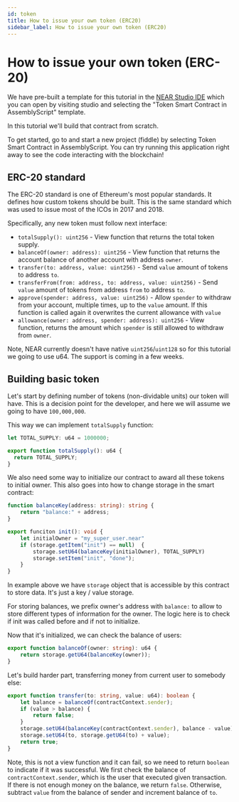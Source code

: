 ```yaml
---
id: token
title: How to issue your own token (ERC20)
sidebar_label: How to issue your own token (ERC20)
---
```


# How to issue your own token \(ERC-20\)

We have pre-built a template for this tutorial in the [NEAR Studio IDE](https://studio.nearprotocol.com/) which you can open by visiting studio and selecting the "Token Smart Contract in AssemblyScript" template.

In this tutorial we'll build that contract from scratch.

To get started, go to and start a new project \(fiddle\) by selecting Token Smart Contract in AssemblyScript. You can try running this application right away to see the code interacting with the blockchain!

## ERC-20 standard

The ERC-20 standard is one of Ethereum's most popular standards. It defines how custom tokens should be built. This is the same standard which was used to issue most of the ICOs in 2017 and 2018.

Specifically, any new token must follow next interface:

* `totalSupply(): uint256` - View function that returns the total token supply.
* `balanceOf(owner: address): uint256` - View function that returns the account balance of another account with address `owner`.
* `transfer(to: address, value: uint256)` - Send `value` amount of tokens to address `to`.
* `transferFrom(from: address, to: address, value: uint256)` - Send `value` amount of tokens from address `from` to address `to`.
* `approve(spender: address, value: uint256)` - Allow `spender` to withdraw from your account, multiple times, up to the `value` amount. If this function is called again it overwrites the current allowance with `value`
* `allowance(owner: address, spender: address): uint256` - View function, returns the amount which `spender` is still allowed to withdraw from `owner`.

Note, NEAR currently doesn't have native `uint256`/`uint128` so for this tutorial we going to use u64. The support is coming in a few weeks.

## Building basic token

Let's start by defining number of tokens \(non-dividable units\) our token will have. This is a decision point for the developer, and here we will assume we going to have `100,000,000`.

This way we can implement `totalSupply` function:

```typescript
let TOTAL_SUPPLY: u64 = 1000000;

export function totalSupply(): u64 {
  return TOTAL_SUPPLY;
}
```

We also need some way to initialize our contract to award all these tokens to initial owner. This also goes into how to change storage in the smart contract:

```typescript
function balanceKey(address: string): string {
    return "balance:" + address;
}

export funciton init(): void {
    let initialOwner = "my_super_user.near"
    if (storage.getItem("init") == null)  {
        storage.setU64(balanceKey(initialOwner), TOTAL_SUPPLY)
        storage.setItem("init", "done");
    }
}
```

In example above we have `storage` object that is accessible by this contract to store data. It's just a key / value storage.

For storing balances, we prefix owner's address with `balance:` to allow to store different types of information for the owner. The logic here is to check if init was called before and if not to initialize.

Now that it's initialized, we can check the balance of users:

```typescript
export function balanceOf(owner: string): u64 {
    return storage.getU64(balanceKey(owner));
}
```

Let's build harder part, transferring money from current user to somebody else:

```typescript
export function transfer(to: string, value: u64): boolean {
    let balance = balanceOf(contractContext.sender);
    if (value > balance) {
        return false;
    }
    storage.setU64(balanceKey(contractContext.sender), balance - value);
    storage.setU64(to, storage.getU64(to) + value);
    return true;
}
```

Note, this is not a view function and it can fail, so we need to return `boolean` to indicate if it was successful. We first check the balance of `contractContext.sender`, which is the user that executed given transaction. If there is not enough money on the balance, we return `false`. Otherwise, subtract `value` from the balance of sender and increment balance of `to`.

